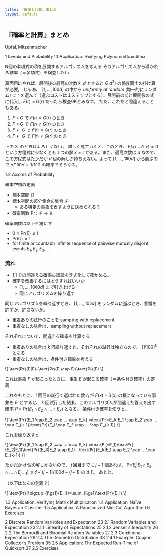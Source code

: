 ```yaml
---
title: 『確率と計算』まとめ
layout: default
---
```


## 『確率と計算』まとめ

Upfal, Mitzenmacher

1 Events and Probability
1.1 Application: Verifying Polynomial Identities

N個の単項式の積を展開するアルゴリズムを考える
そのアルゴリズムから導かれる結果（＝多項式）を検査したい

真面目にやれば、展開後の最高の次数を $d$ とすると $\Theta(d^2)$ の係数同士の掛け算が必要。
じゃあ、 $[1,...,100d]$ の中から _uniformly at random_ (均一的にランダム) に $r$ を選んで（選ぶコストは１ステップとする）、展開前の式と展開後の式に代入し $F(r)=G(r)$ だったら検査OKとみなす。
ただ、これだと間違えることもある。

1. $F \equiv G$ で $F(r)=G(r)$ のとき
2. $F \equiv G$ で $F(r)\not=G(r)$ のとき
3. $F \not\equiv G$ で $F(r)=G(r)$ のとき
4. $F \not\equiv G$ で $F(r)\not=G(r)$ のとき

上の 3. のときはよろしくない。
詳しく見ていくと、このとき、 $F(x)-G(x)=0$ という方程式に少なくとも１つの解 $x=r$ がある。また、最高次数は $d$ なので、この方程式はたかだか $d$ 個の解しか持ちえない。よって $[1,...,100d]$ から選ぶので $d/100d=1/100$ の確率でそうなる。

1.2 Axioms of Probability

確率空間の定義

* 標本空間 $\Omega$
* 標本空間の部分集合の集合 $\mathcal{F}$
	* ある特定の事象を表すように決められる？
* 確率関数 $\text{Pr}: \mathcal{F} \rightarrow \mathbb{R}$

確率関数は以下を満たす

* $0 \le \text{Pr}(E) \le 1$ 
* $\text{Pr}(\Omega) =  1$
* for finite or countably infinite sequence of pairwise mutually disjoint events $E_1, E_2, E_3, ...$

### 流れ

* 1.1 での間違える確率の議論を定式化して確かめる。
* 確率を改善するにはどうすればいいか
	* $[1,...,1000d]$ まで引き上げる
	* 同じアルゴリズムを繰り返す

同じアルゴリズムを繰り返すとき、 $[1,...,100d]$ をランダムに選ぶとき、重複を許すか、許さないか。

* 重複ありの試行のことを sampling with replacement
* 重複なしの場合は、sampling without replacement

それぞれについて、間違える確率を計算する

* 重複ありの場合は $k$ 回繰り返すと、それぞれの試行は独立なので、 $(1/100)^k$ となる
* 重複なしの場合は、条件付き確率を考える

\\[
\text{Pr}(E|F)=\text{Pr}(E \cap F)/\text{Pr}(F)
\\]

これは事象 $F$ が起こったときに、事象 $E$ が起こる確率（＝条件付き確率）の定義

これをもとに、 $i$ 回目の試行で選ばれた数 $r_i$ が $F(x)-G(x)$ の根になっている事象を $E_i$ とすると、
$k$ 回試行した結果、このアルゴリズムが間違えた答えを出す確率 $P=\text{Pr}(E_1 \cap E_2 \cap ... \cap E_k)$ となる。
条件付き確率を使うと、

\\[
\text{Pr}(E_1 \cap E_2 \cap ... \cap E_k)
=\text{Pr}(E_k|E_1 \cap E_2 \cap ... \cap E_{k-1})\text{Pr}(E_1 \cap E_2 \cap ... \cap E_{k-1})
\\]

これを繰り返すと

\\[
\text{Pr}(E_1 \cap E_2 \cap ... \cap E_k)
=\text{Pr}(E_1)\text{Pr}(E_2|E_1)\text{Pr}(E_3|E_2 \cap E_1)...\text{Pr}(E_k|E_1 \cap E_2 \cap ... \cap E_{k-1})
\\]

たかだか $d$ 個の解しかないので、 $j$ 回目までに $j-1$ 個あれば、
$\text{Pr}(E_j|E_1 \cap E_2 \cap ... \cap E_{j-1}) \le d-(j-1)/100d-(j-1)$ のはず。
あとは、

（以下はなんの定義？）

\\[
\text{Pr}(\bigcup_{i\ge1}{E_i})=\sum_{i\ge1}\text{Pr}(E_i)
\\]

1.3 Application: Verifying Matrix Multiplication
1.4 Application: Naïve Bayesian Classifier
1.5 Application: A Randomized Min-Cut Algorithm
1.6 Exercises

2 Discrete Random Variables and Expectation 23
2.1 Random Variables and Expectation 23
2.1.1 Linearity of Expectations 25
2.1.2 Jensen’s Inequality 26
2.2 The Bernoulli and Binomial Random Variables 27
2.3 Conditional Expectation 29
2.4 The Geometric Distribution 33
2.4.1 Example: Coupon Collector’s Problem 35
2.5 Application: The Expected Run-Time of Quicksort 37
2.6 Exercises

<!--stackedit_data:
eyJoaXN0b3J5IjpbMTE1OTkxNzUwMCwtMTI2OTE3ODMxOCwxMD
k0ODQ5OTc1LC0xODA5NTcyODQ1LC0yMTE5NDA2NzIsLTY2ODA3
MTU5MCwtNzk4NjM1Mzk2LDU2MDM1NTAwNCwtMjExMDMwNTA1Mi
wxMTQ0MTIzNDI4LDgxMjY5NDM0MSwtMzIyOTg1MzcsODEyNjk0
MzQxLC0xNjkzNDAxNTcwLC0xNjkzNDAxNTcwLC05ODE1NDE3Nj
BdfQ==
-->